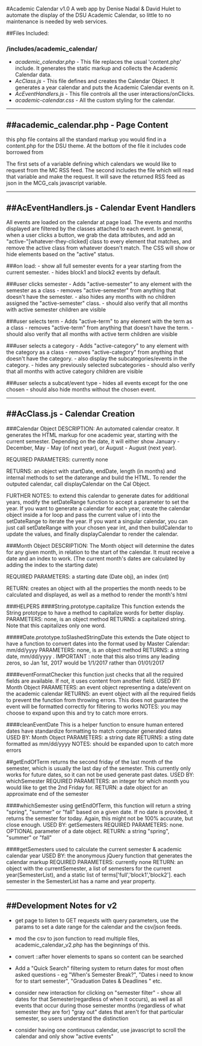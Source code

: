 #Academic Calendar v1.0
A web app by Denise Nadal & David Hulet to automate the display of the DSU Academic Calendar, so little to no maintenance is needed by web services.


##Files Included:
### /includes/academic_calendar/
* *academic_calendar.php* - This file replaces the usual 'content.php' include. It generates the static markup and collects the Academic Calendar data.
* *AcClass.js* -  This file defines and creates the Calendar Object. It generates a year calendar and puts the Academic Calendar events on it.
* *AcEventHandlers.js* - This file controls all the user interactions/onClicks.
* *academic-calendar.css* - All the custom styling for the calendar.
------------------------------------------------------------
##academic_calendar.php - Page Content
------------------------------------------------------------
this php file contains all the standard markup you would find in a content.php for the DSU theme. At the bottom of the file it includes code borrowed from

The first sets of a variable defining which calendars we would like to request from the MC RSS feed. The second includes the file which will read that variable and make the request. It will save the returned RSS feed as json in the MCG_cals javascript variable.

------------------------------------------------------------
##AcEventHandlers.js - Calendar Event Handlers
------------------------------------------------------------
All events are loaded on the calendar at page load. The events and months displayed are filtered by the classes attached to each event. In general, when a user clicks a button, we grab the data attributes, and add an "active-"[whatever-they-clicked] class to every element that matches, and remove the active class from whatever doesn't match. The CSS will show or hide elements based on the "active" status.

###on load:
	- show all full semester events for a year starting from the current semester.
	- hides block1 and block2 events by default.

###user clicks semester
	- Adds "active-semester" to any element with the semester as a class
	- removes "active-semester" from anything that doesn't have the semester.
	- also hides any months with no children assigned the "active-semester" class.
	- should also verify that all months with active semester children are visible

###user selects term
	- Adds "active-term" to any element with the term as a class
	- removes "active-term" from anything that doesn't have the term.
	- should also verify that all months with active term children are visible


###user selects a category
	- Adds "active-category" to any element with the category as a class
	- removes "active-category" from anything that doesn't have the category.
	- also display the subcategories/events in  the category.
	- hides any previously selected subcategories
	- should also verify that all months with active category children are visible


###user selects a subcat/event type
	- hides all events except for the one chosen
	- should also hide months without the chosen event.

------------------------------------------------------------
##AcClass.js - Calendar Creation
------------------------------------------------------------
###Calendar Object
DESCRIPTION: An automated calendar creator. It generates the HTML markup for one academic year, starting with the current semester. Depending on the date, it will either show January - December, May - May (of next year), or August - August (next year).

REQUIRED PARAMETERS: currently none

RETURNS: an object with startDate, endDate, length (in months) and internal methods to set the daterange and build the HTML. To render the outputed calendar, call displayCalendar on the Cal Object.

FURTHER NOTES: to extend this calendar to generate dates for additional years, modify the setDateRange function to accept a parameter to set the year.
If you want to generate a calendar for each year, create the calendar object inside a for loop and pass the current value of i into the setDateRange to iterate the year.
If you want a singular calendar, you can just call setDateRange with your chosen year int, and then buildCalendar to update the values, and finally displayCalendar to render the calendar.

###Month Object
DESCRIPTION:  The Month object will determine the dates for any given month, in relation to the start of the calendar. It must receive a date and an index to work. (The current month's dates are calculated by adding the index to the starting date)

REQUIRED PARAMETERS:  a starting date (Date obj), an index (int)

RETURN: creates an object with all the properties the month needs to be calculated and displayed, as well as a method to render the month's html

###HELPERS
####String.prototype.capitalize
This function extends the String prototype to have a method to capitalize words for better display.
PARAMETERS: none, is an object method
RETURNS: a capitalized string. Note that this capitalizes only one word.

#####Date.prototype.toSlashedStringDate
this extends the Date object to have a function to convert dates into the format used by Master Calendar: mm/dd/yyyy
PARAMETERS: none, is an object method
RETURNS: a string date, mm/dd/yyyy .
IMPORTANT : note that this also trims any leading zeros, so Jan 1st, 2017 would be 1/1/2017 rather than 01/01/2017

####eventFormatChecker
this function just checks that all the required fields are available. If not, it uses content from another field.
USED BY: Month Object
PARAMETERS: an event object representing a date/event on the academic calendar
RETURNS: an event object with all the required fields to prevent the function from throwing errors. This does not guarantee the event will be formatted correctly for filtering to works
NOTES: you may choose to expand upon this and try to catch more errors.

####cleanEventDate
This is a helper function to ensure human entered dates have standardize formatting to match computer generated dates
USED BY: Month Object
PARAMETERS: a string date
RETURNS: a sting date formatted as mm/dd/yyyy
NOTES: should be expanded upon to catch more errors

##getEndOfTerm
returns the second friday of the last month of the semester, which is usually the last day of the semester. This currently only works for future dates, so it can not be used generate past dates.
USED BY: whichSemester
REQUIRED PARAMETERS: an integer for which month you would like to get the 2nd Friday for.
RETURN: a date object for an approximate end of the semester

####whichSemester
using getEndOfTerm, this function will return a string "spring", "summer" or "fall" based on a given date. If no date is provided, it returns the semester for today. Again, this might not be 100% accurate, but close enough.
USED BY: getSemesters
REQUIRED PARAMETERS: none. OPTIONAL parameter of a date object.
RETURN: a string "spring", "summer" or "fall"

####getSemesters
used to calculate the current semester & academic calendar year
USED BY: the anonymous jQuery function that generates the calendar markup
REQUIRED PARAMETERS: currently none
RETURN:  an object with the currentSemester, a list of semesters for the current year(SemesterList), and a static list of terms['full','block1','block2'].
each semester in the SemesterList has a name and year property.

------------------------------------------------------------
##Development Notes for v2
------------------------------------------------------------
* get page to listen to GET requests with query parameters, use the params to set a  date range for the calendar and the csv/json feeds.

* mod the csv to json function to read multiple files, academic_calendar_v2.php has the beginnings of this.

* convert ::after hover elements to spans so content can be searched

* Add a "Quick Search" filtering system to return dates for most often asked questions - eg "When's Semester Break?", "Dates i need to know for to start semester", "Graduation Dates & Deadlines " etc.

* consider new interaction for clicking on "semester filter" - show all dates for that Semester(regardless of when it occurs), as well as all events that occur during those semester months (regardless of what semester they are for) "gray out" dates that aren't for that particular semester, so users understand the distinction

* consider having one continuous calendar, use javascript to scroll the calendar and only show "active events"  
